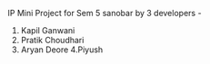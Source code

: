 IP Mini Project for Sem 5 sanobar by 3 developers - 
1. Kapil Ganwani
2. Pratik Choudhari
3. Aryan Deore
4.Piyush



